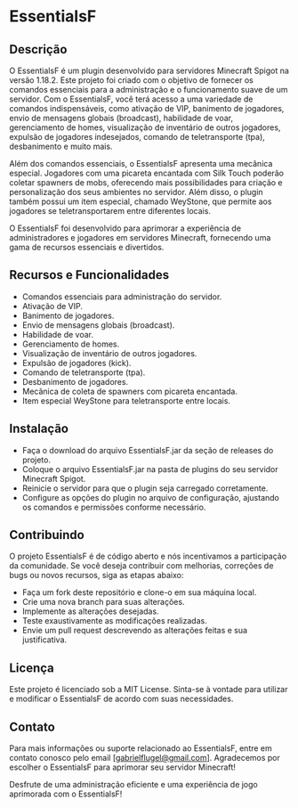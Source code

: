 
# EssentialsF


## Descrição
O EssentialsF é um plugin desenvolvido para servidores Minecraft Spigot na versão 1.18.2. Este projeto foi criado com o objetivo de fornecer os comandos essenciais para a administração e o funcionamento suave de um servidor. Com o EssentialsF, você terá acesso a uma variedade de comandos indispensáveis, como ativação de VIP, banimento de jogadores, envio de mensagens globais (broadcast), habilidade de voar, gerenciamento de homes, visualização de inventário de outros jogadores, expulsão de jogadores indesejados, comando de teletransporte (tpa), desbanimento e muito mais.

Além dos comandos essenciais, o EssentialsF apresenta uma mecânica especial. Jogadores com uma picareta encantada com Silk Touch poderão coletar spawners de mobs, oferecendo mais possibilidades para criação e personalização dos seus ambientes no servidor. Além disso, o plugin também possui um item especial, chamado WeyStone, que permite aos jogadores se teletransportarem entre diferentes locais.

O EssentialsF foi desenvolvido para aprimorar a experiência de administradores e jogadores em servidores Minecraft, fornecendo uma gama de recursos essenciais e divertidos.

## Recursos e Funcionalidades
- Comandos essenciais para administração do servidor.
- Ativação de VIP.
- Banimento de jogadores.
- Envio de mensagens globais (broadcast).
- Habilidade de voar.
- Gerenciamento de homes.
- Visualização de inventário de outros jogadores.
- Expulsão de jogadores (kick).
- Comando de teletransporte (tpa).
- Desbanimento de jogadores.
- Mecânica de coleta de spawners com picareta encantada.
- Item especial WeyStone para teletransporte entre locais.

## Instalação
- Faça o download do arquivo EssentialsF.jar da seção de releases do projeto.
- Coloque o arquivo EssentialsF.jar na pasta de plugins do seu servidor Minecraft Spigot.
- Reinicie o servidor para que o plugin seja carregado corretamente.
- Configure as opções do plugin no arquivo de configuração, ajustando os comandos e permissões conforme necessário.

## Contribuindo
O projeto EssentialsF é de código aberto e nós incentivamos a participação da comunidade. Se você deseja contribuir com melhorias, correções de bugs ou novos recursos, siga as etapas abaixo:

- Faça um fork deste repositório e clone-o em sua máquina local.
- Crie uma nova branch para suas alterações.
- Implemente as alterações desejadas.
- Teste exaustivamente as modificações realizadas.
- Envie um pull request descrevendo as alterações feitas e sua justificativa.

## Licença
Este projeto é licenciado sob a MIT License. Sinta-se à vontade para utilizar e modificar o EssentialsF de acordo com suas necessidades.

## Contato
Para mais informações ou suporte relacionado ao EssentialsF, entre em contato conosco pelo email [gabrielflugel@gmail.com]. Agradecemos por escolher o EssentialsF para aprimorar seu servidor Minecraft!

Desfrute de uma administração eficiente e uma experiência de jogo aprimorada com o EssentialsF!
